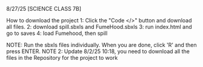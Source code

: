 8/27/25 [SCIENCE CLASS 7B]

How to download the project
1: Click the "Code </>" button and download all files.
2: download spill.sbxls and FumeHood.sbxls
3: run index.html and go to saves
4: load Fumehood, then spill

NOTE: Run the sbxls files individually. When you are done, click 'R' and then press ENTER.
NOTE 2: Update 8/2/25 10:18, you need to download all the files in the Repository for the project to work
